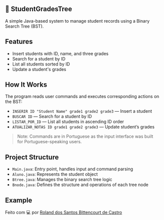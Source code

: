 ## 🌳 StudentGradesTree

A simple Java-based system to manage student records using a Binary Search Tree (BST).

## Features

- Insert students with ID, name, and three grades
- Search for a student by ID
- List all students sorted by ID
- Update a student's grades

## How It Works

The program reads user commands and executes corresponding actions on the BST:

- `INSERIR ID "Student Name" grade1 grade2 grade3` — Insert a student  
- `BUSCAR ID` — Search for a student by ID  
- `LISTAR_POR_ID` — List all students in ascending ID order  
- `ATUALIZAR_NOTAS ID grade1 grade2 grade3` — Update student’s grades  

> Note: Commands are in Portuguese as the input interface was built for Portuguese-speaking users.

## Project Structure

- `Main.java`: Entry point, handles input and command parsing  
- `Aluno.java`: Represents the student object  
- `Btree.java`: Manages the binary search tree logic  
- `Bnode.java`: Defines the structure and operations of each tree node  

## Example



Feito com 💻 por [Roland dos Santos Bittencourt de Castro](https://github.com/LandsBitt)
